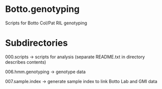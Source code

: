 # Botto.genotyping
Scripts for Botto Col/Pat RIL genotyping

# Subdirectories

000.scripts -> scripts for analysis (separate README.txt in directory describes contents)  

006.hmm.genotyping -> genotype data  

007.sample.index -> generate sample index to link Botto Lab and GMI data
